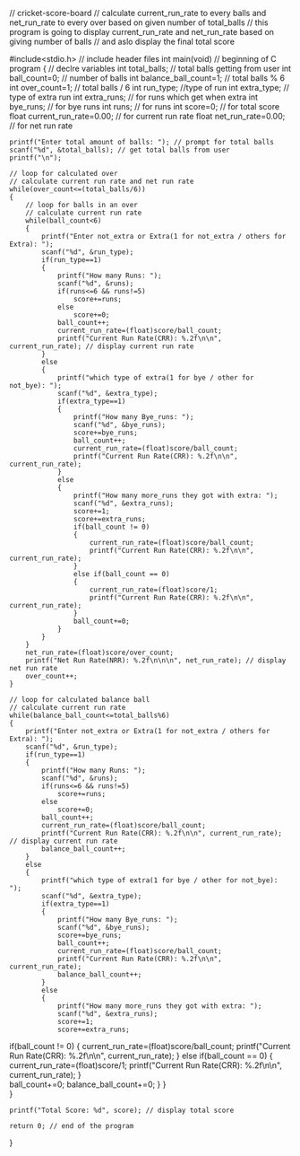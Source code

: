 // cricket-score-board
// calculate current_run_rate to every balls and net_run_rate to every over based on given number of total_balls
// this program is going to display current_run_rate and net_run_rate based on giving number of balls 
// and aslo display the final total score

#include<stdio.h> // include header files 
int main(void) // beginning of C program 
{ 
    // declre variables 
    int total_balls; // total balls getting from user 
    int ball_count=0; // number of balls 
    int balance_ball_count=1; // total balls % 6 
    int over_count=1; // total balls / 6 
    int run_type; //type of run 
    int extra_type; // type of extra run 
    int extra_runs; // for runs which get when extra 
    int bye_runs; // for bye runs 
    int runs; // for runs 
    int score=0; // for total score 
    float current_run_rate=0.00; // for current run rate 
    float net_run_rate=0.00; // for net run rate 

    printf("Enter total amount of balls: "); // prompt for total balls 
    scanf("%d", &total_balls); // get total balls from user 
    printf("\n"); 

    // loop for calculated over 
    // calculate current run rate and net run rate 
    while(over_count<=(total_balls/6)) 
    { 
        // loop for balls in an over 
        // calculate current run rate 
        while(ball_count<6) 
        { 
            printf("Enter not_extra or Extra(1 for not_extra / others for Extra): "); 
            scanf("%d", &run_type); 
            if(run_type==1) 
            { 
                printf("How many Runs: "); 
                scanf("%d", &runs); 
                if(runs<=6 && runs!=5) 
                    score+=runs; 
                else 
                    score+=0; 
                ball_count++; 
                current_run_rate=(float)score/ball_count; 
                printf("Current Run Rate(CRR): %.2f\n\n", current_run_rate); // display current run rate 
            } 
            else 
            { 
                printf("which type of extra(1 for bye / other for not_bye): "); 
                scanf("%d", &extra_type); 
                if(extra_type==1) 
                { 
                    printf("How many Bye_runs: "); 
                    scanf("%d", &bye_runs); 
                    score+=bye_runs; 
                    ball_count++; 
                    current_run_rate=(float)score/ball_count; 
                    printf("Current Run Rate(CRR): %.2f\n\n", current_run_rate); 
                } 
                else 
                { 
                    printf("How many more_runs they got with extra: "); 
                    scanf("%d", &extra_runs); 
                    score+=1; 
                    score+=extra_runs; 
                    if(ball_count != 0) 
                    { 
                        current_run_rate=(float)score/ball_count; 
                        printf("Current Run Rate(CRR): %.2f\n\n", current_run_rate); 
                    } 
                    else if(ball_count == 0) 
                    { 
                        current_run_rate=(float)score/1; 
                        printf("Current Run Rate(CRR): %.2f\n\n", current_run_rate); 
                    }   
                    ball_count+=0; 
                } 
            } 
        } 
        net_run_rate=(float)score/over_count; 
        printf("Net Run Rate(NRR): %.2f\n\n\n", net_run_rate); // display net run rate 
        over_count++; 
    } 
    
    // loop for calculated balance ball 
    // calculate current run rate 
    while(balance_ball_count<=total_balls%6) 
    { 
        printf("Enter not_extra or Extra(1 for not_extra / others for Extra): "); 
        scanf("%d", &run_type); 
        if(run_type==1) 
        { 
            printf("How many Runs: "); 
            scanf("%d", &runs); 
            if(runs<=6 && runs!=5) 
                score+=runs; 
            else 
                score+=0; 
            ball_count++; 
            current_run_rate=(float)score/ball_count; 
            printf("Current Run Rate(CRR): %.2f\n\n", current_run_rate); // display current run rate 
            balance_ball_count++; 
        } 
        else 
        { 
            printf("which type of extra(1 for bye / other for not_bye): "); 
            scanf("%d", &extra_type); 
            if(extra_type==1) 
            { 
                printf("How many Bye_runs: "); 
                scanf("%d", &bye_runs); 
                score+=bye_runs; 
                ball_count++; 
                current_run_rate=(float)score/ball_count; 
                printf("Current Run Rate(CRR): %.2f\n\n", current_run_rate); 
                balance_ball_count++; 
            } 
            else 
            { 
                printf("How many more_runs they got with extra: "); 
                scanf("%d", &extra_runs); 
                score+=1; 
                score+=extra_runs; 
   if(ball_count != 0) 
                    { 
                        current_run_rate=(float)score/ball_count; 
                        printf("Current Run Rate(CRR): %.2f\n\n", current_run_rate); 
                    } 
                    else if(ball_count == 0) 
                    { 
                        current_run_rate=(float)score/1; 
                        printf("Current Run Rate(CRR): %.2f\n\n", current_run_rate); 
        }                 
                ball_count+=0; 
                balance_ball_count+=0; 
            } 
        }     
    } 
  
    printf("Total Score: %d", score); // display total score 
     
    return 0; // end of the program 
} 
